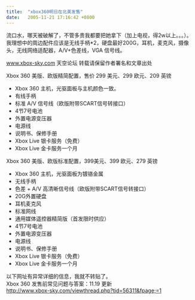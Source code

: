 ```yaml
---
title:  "xbox360明日在北美发售"
date:   2005-11-21 17:16:42 +0800
---
```


流口水，哪天被破解了，不管多贵我都要把她拿下（加上电视，得2w以上。。。）。我理想中的周边配件应该是无线手柄*2，硬盘最好200G，耳机，麦克风，摄像头，无线网络适配器，A/V+色差线，VGA 信号线。  

www.xbox-sky.com 天空论坛 转载请保留作者署名和文章出处  

Xbox 360 美版、欧版精简配置，售价 299 美元、299 欧元、209 英镑  
* Xbox 360 主机，光驱面板与主机颜色一致。  
* 有线手柄  
* 标准 A/V 信号线（欧版附带SCART信号转接口）  
* 4节7号电池  
* 外置电源变压器  
* 电源线  
* 说明书、保修手册  
* Xbox Live 银卡服务（免费）  
* Xbox Live 金卡服务一个月  

Xbox 360 美版、欧版标准配置，399美元、399 欧元、279 英镑  
* Xbox 360 主机，光驱面板为镀铬金属  
* 无线手柄  
* 色差 + A/V 高清晰信号线（欧版附带SCART信号转接口）  
* 20G外置硬盘  
* 耳机麦克风  
* 标准网线  
* 通用媒体遥控器精简版（首发限时供应）  
* 4节7号电池  
* 外置电源变压器  
* 电源线  
* 说明书、保修手册  
* Xbox Live 银卡服务（免费）  
* Xbox Live 金卡服务一个月  

以下网址有异常详细的信息，我就不转贴了。  
Xbox 360 发售前常见问题与答案：11.19 更新  
http://www.xbox-sky.com/viewthread.php?tid=56311&fpage;=1  

